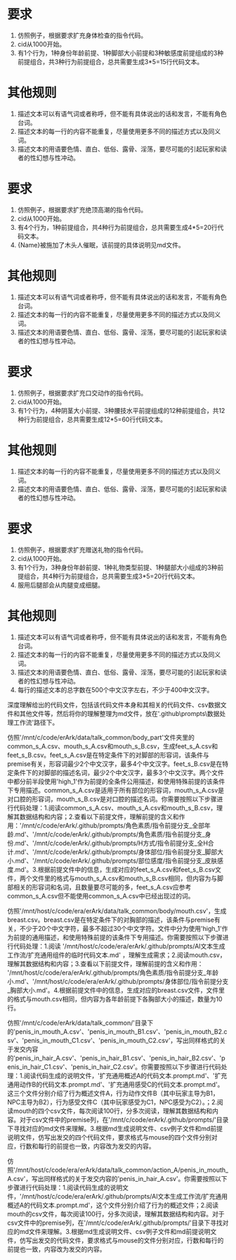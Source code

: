 # 要求
1. 仿照例子，根据要求扩充身体检查的指令代码。
2. cid从1000开始。
3. 有1个行为，1种身份年龄前提、1种脚部大小前提和3种敏感度前提组成的3种前提组合，共3种行为前提组合，总共需要生成3*5=15行代码文本。
# 其他规则
1. 描述文本可以有语气词或者称呼，但不能有具体说出的话和发言，不能有角色台词。
2. 描述文本的每一行的内容不能重复，尽量使用更多不同的描述方式以及同义词。
3. 描述文本的用语要色情、直白、低俗、露骨、淫荡，要尽可能的引起玩家和读者的性幻想与性冲动。

# 要求
1. 仿照例子，根据要求扩充绝顶高潮的指令代码。
2. cid从1000开始。
3. 有4个行为，1种前提组合，共4种行为前提组合，总共需要生成4*5=20行代码文本。
4. {Name}被施加了木头人催眠，该前提的具体说明见md文件。
# 其他规则
1. 描述文本可以有语气词或者称呼，但不能有具体说出的话和发言，不能有角色台词。
2. 描述文本的每一行的内容不能重复，尽量使用更多不同的描述方式以及同义词。
3. 描述文本的用语要色情、直白、低俗、露骨、淫荡，要尽可能的引起玩家和读者的性幻想与性冲动。


# 要求
1. 仿照例子，根据要求扩充口交动作的指令代码。
2. cid从1000开始。
3. 有1个行为，4种阴茎大小前提、3种腰技水平前提组成的12种前提组合，共12种行为前提组合，总共需要生成12*5=60行代码文本。
# 其他规则
1. 描述文本的每一行的内容不能重复，尽量使用更多不同的描述方式以及同义词。
2. 描述文本的用语要色情、直白、低俗、露骨、淫荡，要尽可能的引起玩家和读者的性幻想与性冲动。

# 要求
1. 仿照例子，根据要求扩充赠送礼物的指令代码。
2. cid从1000开始。
3. 有1个行为，3种身份年龄前提、1种礼物类型前提、1种腿部大小组成的3种前提组合，共4种行为前提组合，总共需要生成3*5=20行代码文本。
4. 服用后腿部会从肉腿变成细腿。
# 其他规则
1. 描述文本可以有语气词或者称呼，但不能有具体说出的话和发言，不能有角色台词。
2. 描述文本的每一行的内容不能重复，尽量使用更多不同的描述方式以及同义词。
3. 描述文本的用语要色情、直白、低俗、露骨、淫荡，要尽可能的引起玩家和读者的性幻想与性冲动。
4. 每行的描述文本的总字数在500个中文汉字左右，不少于400中文汉字。

深度理解给出的代码文件，包括该代码文件本身和其相关的代码文件、csv数据文件和其他文件等，然后将你的理解整理为md文件，放在'.github\prompts\数据处理工作流'路径下。

仿照'/mnt/c/code/erArk/data/talk_common/body_part'文件夹里的common_s_A.csv、mouth_s_A.csv和mouth_s_B.csv，生成feet_s_A.csv和feet_s_B.csv。feet_s_A.csv是在特定条件下的对脚部的形容词，该条件与premise有关，形容词最少2个中文汉字，最多4个中文汉字。feet_s_B.csv是在特定条件下的对脚部的描述名词，最少2个中文汉字，最多3个中文汉字。两个文件中都分前半段使用'high_1'作为前提的全条件公用描述，和使用特殊前提的该条件下专用描述。common_s_A.csv是适用于所有部位的形容词，mouth_s_A.csv是对口腔的形容词，mouth_s_B.csv是对口腔的描述名词。你需要按照以下步骤进行代码处理：1.阅读common_s_A.csv、mouth_s_A.csv和mouth_s_B.csv，理解其数据结构和内容；2.查看以下前提文件，理解前提的含义和作用：'/mnt/c/code/erArk/.github/prompts/角色素质/指令前提分支_全部年龄.md'、'/mnt/c/code/erArk/.github/prompts/角色素质/指令前提分支_身份.md'、'/mnt/c/code/erArk/.github/prompts/H方式/指令前提分支_全H合计.md'、'/mnt/c/code/erArk/.github/prompts/身体部位/指令前提分支_脚部大小.md'、'/mnt/c/code/erArk/.github/prompts/部位感度/指令前提分支_皮肤感度.md'。3.根据前提文件中的信息，生成对应的feet_s_A.csv和feet_s_B.csv文件，两个文件里的格式与mouth_s_A.csv和mouth_s_B.csv相同，但内容为与脚部相关的形容词和名词，且数量要尽可能的多，feet_s_A.csv应参考common_s_A.csv但不能使用common_s_A.csv中已经出现过的词。

仿照'/mnt/host/c/code/era/erArk/data/talk_common/body/mouth.csv'，生成breast.csv。breast.csv是在特定条件下的对胸部的描述，该条件与premise有关，不少于20个中文字符，最多不超过30个中文字符。文件中分为使用'high_1'作为前提的通用描述，和使用特殊前提的该条件下专用描述。你需要按照以下步骤进行代码处理：1.阅读 '/mnt/host/c/code/era/erArk/.github/prompts/AI文本生成工作流/扩充通用组件的临时代码文本.md' ，理解生成需求；2.阅读mouth.csv，理解其数据结构和内容；3.查看以下前提文件，理解前提的含义和作用： '/mnt/host/c/code/era/erArk/.github/prompts/角色素质/指令前提分支_年龄小.md'、'/mnt/host/c/code/era/erArk/.github/prompts/身体部位/指令前提分支_胸部大小.md'。4.根据前提文件中的信息，生成对应的breast.csv文件，文件里的格式与mouth.csv相同，但内容为各年龄前提下各胸部大小的描述，数量为10行。

仿照'/mnt/c/code/erArk/data/talk_common/'目录下的'penis_in_mouth_A.csv'、'penis_in_mouth_B1.csv'、'penis_in_mouth_B2.csv'、'penis_in_mouth_C1.csv'、'penis_in_mouth_C2.csv'，写出同样格式的关于发交内容的'penis_in_hair_A.csv'、'penis_in_hair_B1.csv'、'penis_in_hair_B2.csv'、'penis_in_hair_C1.csv'、'penis_in_hair_C2.csv'。你需要按照以下步骤进行代码处理：1.阅读代码生成的说明文件，'扩充通用概述A的代码文本.prompt.md'、'扩充通用动作B的代码文本.prompt.md'、'扩充通用感受C的代码文本.prompt.md'。这三个文件分别介绍了行为概述文件A，行为动作文件B（其中玩家主导为B1，NPC主导为B2），行为感受文件C（其中玩家感受为C1，NPC感受为C2）。；2.阅读mouth的四个csv文件，每次阅读100行，分多次阅读，理解其数据结构和内容。对于csv文件中的premise列，在'/mnt/c/code/erArk/.github/prompts/'目录下寻找对应的md文件来理解。3.根据md生成说明文件、csv例子文件和md前提说明文件，仿写出发交的四个代码文件，要求格式与mouse的四个文件分别对应，行数和每行的前提也一致，内容改为发交的内容。

仿照'/mnt/host/c/code/era/erArk/data/talk_common/action_A/penis_in_mouth_A.csv'，写出同样格式的关于发交内容的'penis_in_hair_A.csv'。你需要按照以下步骤进行代码处理：1.阅读代码生成的说明文件，'/mnt/host/c/code/era/erArk/.github/prompts/AI文本生成工作流/扩充通用概述A的代码文本.prompt.md'，这个文件分别介绍了行为的概述文件；2.阅读mouth的csv文件，每次阅读100行，分多次阅读，理解其数据结构和内容。对于csv文件中的premise列，在'/mnt/c/code/erArk/.github/prompts/'目录下寻找对应的md文件来理解。3.根据md生成说明文件、csv例子文件和md前提说明文件，仿写出发交的代码文件，要求格式与mouse的文件分别对应，行数和每行的前提也一致，内容改为发交的内容。
